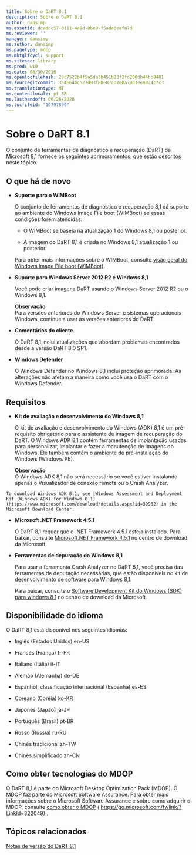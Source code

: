 ```yaml
---
title: Sobre o DaRT 8.1
description: Sobre o DaRT 8.1
author: dansimp
ms.assetid: dcaddc57-0111-4a9d-8be9-f5ada0eefa7d
ms.reviewer: ''
manager: dansimp
ms.author: dansimp
ms.pagetype: mdop
ms.mktglfcycl: support
ms.sitesec: library
ms.prod: w10
ms.date: 08/30/2016
ms.openlocfilehash: 29c7522b4f5a5da3b451b23f2fd200db44bb9481
ms.sourcegitcommit: 354664bc527d93f80687cd2eba70d1eea024c7c3
ms.translationtype: MT
ms.contentlocale: pt-BR
ms.lasthandoff: 06/26/2020
ms.locfileid: "10797890"
---
```

# Sobre o DaRT 8.1


O conjunto de ferramentas de diagnóstico e recuperação (DaRT) da Microsoft 8,1 fornece os seguintes aprimoramentos, que estão descritos neste tópico.

## <a href="" id="what-s-new"></a>O que há de novo


-   **Suporte para o WIMBoot**

    O conjunto de ferramentas de diagnóstico e recuperação 8,1 dá suporte ao ambiente do Windows Image File boot (WIMBoot) se essas condições forem atendidas:

    -   O WIMBoot se baseia na atualização 1 do Windows 8,1 ou posterior.

    -   A imagem do DaRT 8,1 é criada no Windows 8,1 atualização 1 ou posterior.

    Para obter mais informações sobre o WIMBoot, consulte [visão geral do Windows Image File boot (WIMBoot)](https://go.microsoft.com/fwlink/?LinkId=517536).

-   **Suporte para Windows Server 2012 R2 e Windows 8,1**

    Você pode criar imagens DaRT usando o Windows Server 2012 R2 ou o Windows 8,1.

    **Observação**  
    Para versões anteriores do Windows Server e sistemas operacionais Windows, continue a usar as versões anteriores do DaRT.



-   **Comentários do cliente**

    O DaRT 8,1 inclui atualizações que abordam problemas encontrados desde a versão DaRT 8,0 SP1.

-   **Windows Defender**

    O Windows Defender no Windows 8,1 inclui proteção aprimorada. As alterações não afetam a maneira como você usa o DaRT com o Windows Defender.

## Requisitos


-   **Kit de avaliação e desenvolvimento do Windows 8,1**

    O kit de avaliação e desenvolvimento do Windows (ADK) 8,1 é um pré-requisito obrigatório para o assistente de imagem de recuperação do DaRT. O Windows ADK 8,1 contém ferramentas de implantação usadas para personalizar, implantar e fazer a manutenção de imagens do Windows. Ele também contém o ambiente de pré-instalação do Windows (Windows PE).

    **Observação**  
    O Windows ADK 8,1 não será necessário se você estiver instalando apenas o Visualizador de conexão remota ou o Crash Analyzer.



~~~
To download Windows ADK 8.1, see [Windows Assessment and Deployment Kit (Windows ADK) for Windows 8.1](https://www.microsoft.com/download/details.aspx?id=39982) in the Microsoft Download Center.
~~~

-   **Microsoft .NET Framework 4.5.1**

    O DaRT 8,1 requer que o .NET Framework 4.5.1 esteja instalado. Para baixar, consulte [Microsoft.NET Framework 4.5.1](https://go.microsoft.com/fwlink/?LinkId=329038) no centro de download da Microsoft.

-   **Ferramentas de depuração do Windows 8,1**

    Para usar a ferramenta Crash Analyzer no DaRT 8,1, você precisa das ferramentas de depuração necessárias, que estão disponíveis no kit de desenvolvimento de software para Windows 8,1.

    Para baixar, consulte o [Software Development Kit do Windows (SDK) para windows 8,1](https://msdn.microsoft.com/library/windows/desktop/bg162891.aspx) no centro de download da Microsoft.

## Disponibilidade do idioma


O DaRT 8,1 está disponível nos seguintes idiomas:

-   Inglês (Estados Unidos) en-US

-   Francês (França) fr-FR

-   Italiano (Itália) it-IT

-   Alemão (Alemanha) de-DE

-   Espanhol, classificação internacional (Espanha) es-ES

-   Coreano (Coréia) ko-KR

-   Japonês (Japão) ja-JP

-   Português (Brasil) pt-BR

-   Russo (Rússia) ru-RU

-   Chinês tradicional zh-TW

-   Chinês simplificado zh-CN

## Como obter tecnologias do MDOP


O DaRT 8,1 é parte do Microsoft Desktop Optimization Pack (MDOP). O MDOP faz parte do Microsoft Software Assurance. Para obter mais informações sobre o Microsoft Software Assurance e sobre como adquirir o MDOP, consulte [como obter o MDOP](https://go.microsoft.com/fwlink/?LinkId=322049) ( https://go.microsoft.com/fwlink/?LinkId=322049) .

## Tópicos relacionados


[Notas de versão do DaRT 8.1](release-notes-for-dart-81.md)









